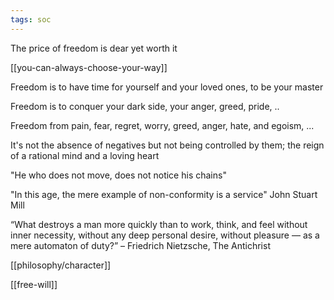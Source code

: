 ```yaml
---
tags: soc
---
```


The price of freedom is dear yet worth it

[[you-can-always-choose-your-way]]

Freedom is to have time for yourself and your loved ones, to be your master

Freedom is to conquer your dark side, your anger, greed, pride, ..

Freedom from pain, fear, regret, worry, greed, anger, hate, and egoism, ...

It's not the absence of negatives but not being controlled by them; the reign of a rational mind and a loving heart

"He who does not move, does not notice his chains"

"In this age, the mere example of non-conformity is a service" John Stuart Mill

“What destroys a man more quickly than to work, think, and feel without inner necessity, without any deep personal desire, without pleasure — as a mere automaton of duty?” – Friedrich Nietzsche, The Antichrist

[[philosophy/character]]

[[free-will]]
